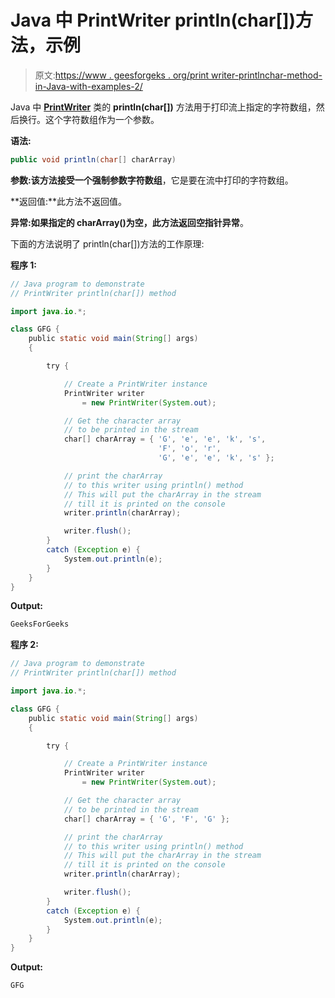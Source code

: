 # Java 中 PrintWriter println(char[])方法，示例

> 原文:[https://www . geesforgeks . org/print writer-printlnchar-method-in-Java-with-examples-2/](https://www.geeksforgeeks.org/printwriter-printlnchar-method-in-java-with-examples-2/)

Java 中 **[PrintWriter](https://www.geeksforgeeks.org/java-io-printwriter-class-java-set-1/)** 类的 **println(char[])** 方法用于打印流上指定的字符数组，然后换行。这个字符数组作为一个参数。

**语法:**

```java
public void println(char[] charArray)
```

**参数:**该方法接受一个强制参数**字符数组**，它是要在流中打印的字符数组。

**返回值:**此方法不返回值。

**异常:**如果指定的 charArray()为空，此方法返回**空指针异常**。

下面的方法说明了 println(char[])方法的工作原理:

**程序 1:**

```java
// Java program to demonstrate
// PrintWriter println(char[]) method

import java.io.*;

class GFG {
    public static void main(String[] args)
    {

        try {

            // Create a PrintWriter instance
            PrintWriter writer
                = new PrintWriter(System.out);

            // Get the character array
            // to be printed in the stream
            char[] charArray = { 'G', 'e', 'e', 'k', 's',
                                 'F', 'o', 'r',
                                 'G', 'e', 'e', 'k', 's' };

            // print the charArray
            // to this writer using println() method
            // This will put the charArray in the stream
            // till it is printed on the console
            writer.println(charArray);

            writer.flush();
        }
        catch (Exception e) {
            System.out.println(e);
        }
    }
}
```

**Output:**

```java
GeeksForGeeks

```

**程序 2:**

```java
// Java program to demonstrate
// PrintWriter println(char[]) method

import java.io.*;

class GFG {
    public static void main(String[] args)
    {

        try {

            // Create a PrintWriter instance
            PrintWriter writer
                = new PrintWriter(System.out);

            // Get the character array
            // to be printed in the stream
            char[] charArray = { 'G', 'F', 'G' };

            // print the charArray
            // to this writer using println() method
            // This will put the charArray in the stream
            // till it is printed on the console
            writer.println(charArray);

            writer.flush();
        }
        catch (Exception e) {
            System.out.println(e);
        }
    }
}
```

**Output:**

```java
GFG

```